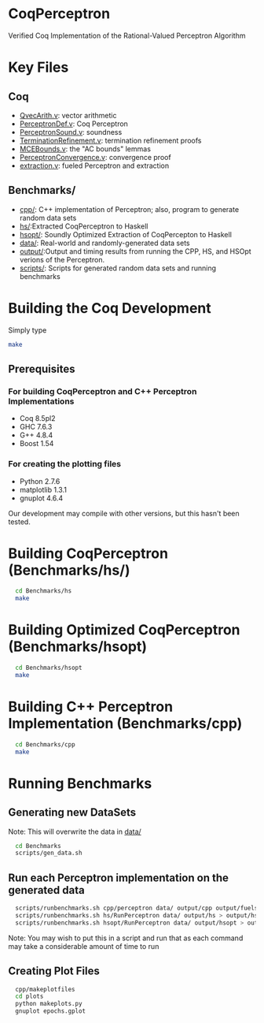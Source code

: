 # CoqPerceptron
Verified Coq Implementation of the Rational-Valued Perceptron Algorithm

# Key Files

## Coq
* [QvecArith.v](https://github.com/tm507211/CoqPerceptron/blob/master/QvecArith.v): vector arithmetic
* [PerceptronDef.v](https://github.com/tm507211/CoqPerceptron/blob/master/PerceptronDef.v): Coq Perceptron
* [PerceptronSound.v](https://github.com/tm507211/CoqPerceptron/blob/master/PerceptronSound.v): soundness
* [TerminationRefinement.v](https://github.com/tm507211/CoqPerceptron/blob/master/TerminationRefinement.v): termination refinement proofs
* [MCEBounds.v](https://github.com/tm507211/CoqPerceptron/blob/master/MCEBounds.v): the "AC bounds" lemmas
* [PerceptronConvergence.v](https://github.com/tm507211/CoqPerceptron/blob/master/PerceptronConvergence.v): convergence proof
* [extraction.v](https://github.com/tm507211/CoqPerceptron/blob/master/extraction.v): fueled Perceptron and extraction

## Benchmarks/
* [cpp/](https://github.com/tm507211/CoqPerceptron/tree/master/Benchmarks/cpp): C++ implementation of Perceptron; also, program to generate random data sets
* [hs/](https://github.com/tm507211/CoqPerceptron/tree/master/Benchmarks/hs):Extracted CoqPerceptron to Haskell
* [hsopt/](https://github.com/tm507211/CoqPerceptron/tree/master/Benchmarks/hsopt): Soundly Optimized Extraction of CoqPercepton to Haskell
* [data/](https://github.com/tm507211/CoqPerceptron/tree/master/Benchmarks/data): Real-world and randomly-generated data sets
* [output/](https://github.com/tm507211/CoqPerceptron/tree/master/Benchmarks/output):Output and timing results from running the CPP, HS, and HSOpt verions of the Perceptron.
* [scripts/](https://github.com/tm507211/CoqPerceptron/tree/master/Benchmarks/scripts): Scripts for generated random data sets and running benchmarks

# Building the Coq Development

Simply type

```Bash
make
```

## Prerequisites 

### For building CoqPerceptron and C++ Perceptron Implementations
* Coq 8.5pl2
* GHC 7.6.3
* G++ 4.8.4
* Boost 1.54

### For creating the plotting files
* Python 2.7.6
* matplotlib 1.3.1
* gnuplot 4.6.4

Our development may compile with other versions, but this 
hasn't been tested.

# Building CoqPerceptron (Benchmarks/hs/)

```Bash
  cd Benchmarks/hs
  make
```

# Building Optimized CoqPerceptron (Benchmarks/hsopt)

```Bash
  cd Benchmarks/hsopt
  make
```

# Building C++ Perceptron Implementation (Benchmarks/cpp)

```Bash
  cd Benchmarks/cpp
  make
```

# Running Benchmarks

## Generating new DataSets

Note: This will overwrite the data in [data/](https://github.com/tm507211/CoqPerceptron/tree/master/Benchmarks/data)

```Bash
  cd Benchmarks
  scripts/gen_data.sh
```

## Run each Perceptron implementation on the generated data

```Bash
  scripts/runbenchmarks.sh cpp/perceptron data/ output/cpp output/fuels hs/RunValidator output/cpp_valid.dat > output/cpptimes 2> output/cpp_validtimes
  scripts/runbenchmarks.sh hs/RunPerceptron data/ output/hs > output/hstimes
  scripts/runbenchmarks.sh hsopt/RunPerceptron data/ output/hsopt > output/hsopttimes
```
Note: You may wish to put this in a script and run that as each command may
take a considerable amount of time to run

## Creating Plot Files

```Bash
  cpp/makeplotfiles
  cd plots
  python makeplots.py
  gnuplot epochs.gplot
```

